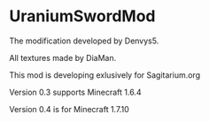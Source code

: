 UraniumSwordMod
===

The modification developed by Denvys5.

All textures made by DiaMan.

This mod is developing exlusively for Sagitarium.org


Version 0.3 supports Minecraft 1.6.4

Version 0.4 is for Minecraft 1.7.10
